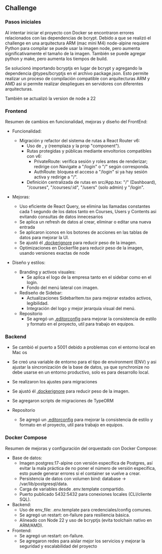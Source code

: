 ## Challenge 

### Pasos iniciales
Al intentar iniciar el proyecto con Docker se encontraron errores relacionados con las dependencias de bcrypt.
Debido a que se realizó el challenge en una arquitectura ARM (mac mini M4) node-alpine requiere Python para compilar
se puede usar la imagen node, pero aumenta significativamente el tamaño de la imagen. También se puede agregar python y make, 
pero aumenta los tiempos de build.

Se solucionó importando bcryptjs en lugar de bcrypt y agregando la dependencia @types/bcryptjs en el archivo package.json.
Esto permite realizar un proceso de compilación compatible con arquitecturas ARM y AMD asi si permite realizar despliegues en
servidores con diferentes arquitecturas.

También se actualizó la version de node a 22

### Frontend
Resumen de cambios en funcionalidad, mejoras y diseño del FrontEnd:

- Funcionalidad:
  - Migración y refactor del sistema de rutas a React Router v6:
    - Uso de <BrowserRouter>, <Routes> y <Route element={...}> (reemplaza <Switch> y la prop "component").
    - Rutas protegidas y públicas mediante envoltorios compatibles con v6:
      - PrivateRoute: verifica sesión y roles antes de renderizar; redirige con Navigate a "/login" o "/" según corresponda.
      - AuthRoute: bloquea el acceso a "/login" si ya hay sesión activa y redirige a "/".
    - Definición centralizada de rutas en src/App.tsx: "/" (Dashboard), "/courses", "/courses/:id", "/users" (solo admin) y "/login".

- Mejoras:
  - Uso eficiente de React Query, se elimina las llamadas constantes cada 1 segundo de los datos tanto en Courses, Users y Contents 
   asi evitando consultas de datos innecesarios
  - Se aplica un refresh de datos al crear, eliminar o editar una nueva entrada
  - Se aplicaron iconos en los botones de acciones en las tablas de datos para mejorar la UI.
  - Se ajustó él [.dockerignore](frontend/.dockerignore) para reducir peso de la imagen.
  - Optimizaciones en Dockerfile para reducir peso de la imagen, usando versiones exactas de node

- Diseño y estilos:
  - Branding y activos visuales:
    - Se aplica el logo de la empresa tanto en el sidebar como en el login.
    - Fondo del menú lateral con imagen.
  - Rediseño de Sidebar:
    - Actualizaciones SidebarItem.tsx para mejorar estados activos, legibilidad.
    - Integración del logo y mejor jerarquía visual del menú.
  - Repositorio
    - Se agregó un [.editorconfig](frontend/.editorconfig) para mejorar la consistencia de estilo y formato en el proyecto, util para trabajo en equipos.

### Backend
- Se cambió el puerto a 5001 debido a problemas con el entorno local en Mac os
- Se creó una variable de entorno para el tipo de environment (ENV) y asi ajustar la sincronización de la base de datos,
  ya que synchronize no debe usarse en un entorno productivo, solo es para desarrollo local.
- Se realizaron los ajustes para migraciones
- Se ajustó él [.dockerignore](backend/.dockerignore) para reducir peso de la imagen.
- Se agregaron scripts de migraciones de TypeORM

- Repositorio
  - Se agregó un [.editorconfig](backend/.editorconfig) para mejorar la consistencia de estilo y formato en el proyecto, util para trabajo en equipos.

### Docker Compose
Resumen de mejoras y configuración del orquestado con Docker Compose:

- Base de datos:
  - Imagen postgres:17-alpine con versión específica de Postgres, 
    así evitar la mala práctica de no poner el número de versión específica,
    esto puede generar errores si el container se vuelve a crear.
  - Persistencia de datos con volumen bind: database -> /var/lib/postgresql/data.
  - Carga de variables desde .env.template compartido.
  - Puerto publicado 5432:5432 para conexiones locales (CLI/cliente SQL).
- Backend:
  - Uso de env_file: .env.template para credenciales/config comunes.
  - Se agregó un restart: on-failure para resiliencia básica.
  - Alineado con Node 22 y uso de bcryptjs (evita toolchain nativo en ARM/AMD).
- Frontend:
  - Se agregó un restart: on-failure.
  - Se agregaron redes para aislar mejor los servicios y mejorar la seguridad y escalabilidad del proyecto